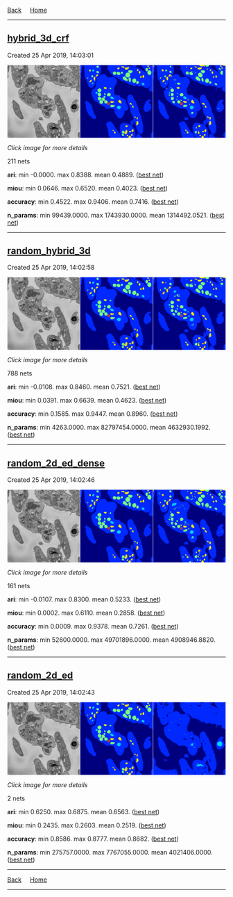 
[Back](..)&nbsp;&nbsp;&nbsp;&nbsp;&nbsp;[Home](https://leapmanlab.github.io/snapshots)

---

<div class="summary"><a href="hybrid_3d_crf"><h2>hybrid_3d_crf</h2></a><p>Created 25 Apr 2019, 14:03:01
</p><a href="hybrid_3d_crf"><img src="hybrid_3d_crf/0319/0/7/media/summary.png" align="center"></a><p><i>Click image for more details</i>
</p></div>

211 nets

**ari**: min -0.0000. max 0.8388. mean 0.4889.  ([best net](hybrid_3d_crf/0318/0/17))

**miou**: min 0.0646. max 0.6520. mean 0.4023.  ([best net](hybrid_3d_crf/0319/0/7))

**accuracy**: min 0.4522. max 0.9406. mean 0.7416.  ([best net](hybrid_3d_crf/0318/0/17))

**n_params**: min 99439.0000. max 1743930.0000. mean 1314492.0521.  ([best net](hybrid_3d_crf/0401/0/22))

---

<div class="summary"><a href="random_hybrid_3d"><h2>random_hybrid_3d</h2></a><p>Created 25 Apr 2019, 14:02:58
</p><a href="random_hybrid_3d"><img src="random_hybrid_3d/0416/129/0/media/summary.png" align="center"></a><p><i>Click image for more details</i>
</p></div>

788 nets

**ari**: min -0.0108. max 0.8460. mean 0.7521.  ([best net](random_hybrid_3d/0416/69/0))

**miou**: min 0.0391. max 0.6639. mean 0.4623.  ([best net](random_hybrid_3d/0416/129/0))

**accuracy**: min 0.1585. max 0.9447. mean 0.8960.  ([best net](random_hybrid_3d/0416/69/0))

**n_params**: min 4263.0000. max 82797454.0000. mean 4632930.1992.  ([best net](random_hybrid_3d/0416/294/0))

---

<div class="summary"><a href="random_2d_ed_dense"><h2>random_2d_ed_dense</h2></a><p>Created 25 Apr 2019, 14:02:46
</p><a href="random_2d_ed_dense"><img src="random_2d_ed_dense/0410/0/1/media/summary.png" align="center"></a><p><i>Click image for more details</i>
</p></div>

161 nets

**ari**: min -0.0107. max 0.8300. mean 0.5233.  ([best net](random_2d_ed_dense/0410/0/1))

**miou**: min 0.0002. max 0.6110. mean 0.2858.  ([best net](random_2d_ed_dense/0410/0/1))

**accuracy**: min 0.0009. max 0.9378. mean 0.7261.  ([best net](random_2d_ed_dense/0410/0/0))

**n_params**: min 52600.0000. max 49701896.0000. mean 4908946.8820.  ([best net](random_2d_ed_dense/0410/227/1))

---

<div class="summary"><a href="random_2d_ed"><h2>random_2d_ed</h2></a><p>Created 25 Apr 2019, 14:02:43
</p><a href="random_2d_ed"><img src="random_2d_ed/0310/5/media/summary.png" align="center"></a><p><i>Click image for more details</i>
</p></div>

2 nets

**ari**: min 0.6250. max 0.6875. mean 0.6563.  ([best net](random_2d_ed/0306/10))

**miou**: min 0.2435. max 0.2603. mean 0.2519.  ([best net](random_2d_ed/0310/5))

**accuracy**: min 0.8586. max 0.8777. mean 0.8682.  ([best net](random_2d_ed/0306/10))

**n_params**: min 275757.0000. max 7767055.0000. mean 4021406.0000.  ([best net](random_2d_ed/0310/5))

---

[Back](..)&nbsp;&nbsp;&nbsp;&nbsp;&nbsp;[Home](https://leapmanlab.github.io/snapshots)

---